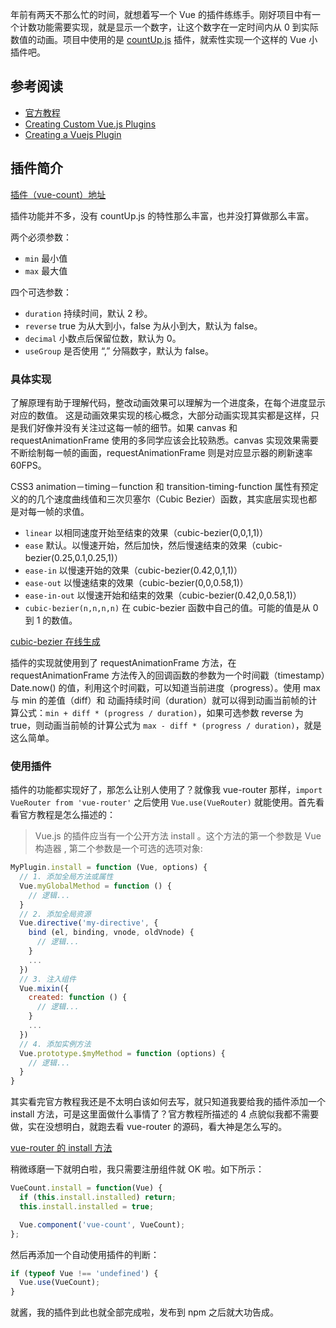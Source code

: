 年前有两天不那么忙的时间，就想着写一个 Vue 的插件练练手。刚好项目中有一个计数功能需要实现，就是显示一个数字，让这个数字在一定时间内从 0 到实际数值的动画。项目中使用的是 [countUp.js](https://github.com/inorganik/countUp.js) 插件，就索性实现一个这样的 Vue 小插件吧。

## 参考阅读

- [官方教程](https://cn.vuejs.org/v2/guide/plugins.html)
- [Creating Custom Vue.js Plugins](https://alligator.io/vuejs/creating-custom-plugins/)
- [Creating a Vuejs Plugin](https://medium.com/@sadickjunior/creating-a-vuejs-plugin-a90c6eb17ea5)

## 插件简介

[插件（vue-count）地址](https://github.com/Monine/vue-count)

插件功能并不多，没有 countUp.js 的特性那么丰富，也并没打算做那么丰富。

两个必须参数：

- `min` 最小值
- `max` 最大值

四个可选参数：

- `duration` 持续时间，默认 2 秒。
- `reverse` true 为从大到小，false 为从小到大，默认为 false。
- `decimal` 小数点后保留位数，默认为 0。
- `useGroup` 是否使用 “,” 分隔数字，默认为 false。

### 具体实现

了解原理有助于理解代码，整改动画效果可以理解为一个进度条，在每个进度显示对应的数值。
这是动画效果实现的核心概念，大部分动画实现其实都是这样，只是我们好像并没有关注过这每一帧的细节。如果 canvas 和 requestAnimationFrame 使用的多同学应该会比较熟悉。canvas 实现效果需要不断绘制每一帧的画面，requestAnimationFrame 则是对应显示器的刷新速率 60FPS。

CSS3 animation－timing－function 和 transition-timing-function 属性有预定义的的几个速度曲线值和三次贝塞尔（Cubic Bezier）函数，其实底层实现也都是对每一帧的求值。

- `linear` 以相同速度开始至结束的效果（cubic-bezier(0,0,1,1)）
- `ease` 默认。以慢速开始，然后加快，然后慢速结束的效果（cubic-bezier(0.25,0.1,0.25,1)）
- `ease-in` 以慢速开始的效果（cubic-bezier(0.42,0,1,1)）
- `ease-out` 以慢速结束的效果（cubic-bezier(0,0,0.58,1)）
- `ease-in-out` 以慢速开始和结束的效果（cubic-bezier(0.42,0,0.58,1)）
- `cubic-bezier(n,n,n,n)` 在 cubic-bezier 函数中自己的值。可能的值是从 0 到 1 的数值。

[cubic-bezier 在线生成](http://yisibl.github.io/cubic-bezier)

插件的实现就使用到了 requestAnimationFrame 方法，在 requestAnimationFrame 方法传入的回调函数的参数为一个时间戳（timestamp）Date.now() 的值，利用这个时间戳，可以知道当前进度（progress）。使用 max 与 min 的差值（diff）和 动画持续时间（duration）就可以得到动画当前帧的计算公式：`min + diff * (progress / duration)`，如果可选参数 reverse 为 true，则动画当前帧的计算公式为 `max - diff * (progress / duration)`，就是这么简单。

### 使用插件

插件的功能都实现好了，那怎么让别人使用了？就像我 vue-router 那样，`import VueRouter from 'vue-router'` 之后使用 `Vue.use(VueRouter)` 就能使用。首先看看官方教程是怎么描述的：

> Vue.js 的插件应当有一个公开方法 install 。这个方法的第一个参数是 Vue 构造器 , 第二个参数是一个可选的选项对象:

```js
MyPlugin.install = function (Vue, options) {
  // 1. 添加全局方法或属性
  Vue.myGlobalMethod = function () {
    // 逻辑...
  }
  // 2. 添加全局资源
  Vue.directive('my-directive', {
    bind (el, binding, vnode, oldVnode) {
      // 逻辑...
    }
    ...
  })
  // 3. 注入组件
  Vue.mixin({
    created: function () {
      // 逻辑...
    }
    ...
  })
  // 4. 添加实例方法
  Vue.prototype.$myMethod = function (options) {
    // 逻辑...
  }
}
```

其实看完官方教程我还是不太明白该如何去写，就只知道我要给我的插件添加一个 install 方法，可是这里面做什么事情了？官方教程所描述的 4 点貌似我都不需要做，实在没想明白，就跑去看 vue-router 的源码，看大神是怎么写的。

[vue-router 的 install 方法](https://github.com/vuejs/vue-router/blob/dev/dist/vue-router.js#L434-L464)

稍微琢磨一下就明白啦，我只需要注册组件就 OK 啦。如下所示：

```js
VueCount.install = function(Vue) {
  if (this.install.installed) return;
  this.install.installed = true;

  Vue.component('vue-count', VueCount);
};
```

然后再添加一个自动使用插件的判断：

```js
if (typeof Vue !== 'undefined') {
  Vue.use(VueCount);
}
```

就酱，我的插件到此也就全部完成啦，发布到 npm 之后就大功告成。
